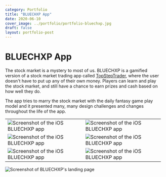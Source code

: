 ```yaml
---
category: Portfolio
title: "BLUECHXP App"
date: 2020-06-10
cover_image: ../portfolio/portfolio-bluechxp.jpg
draft: false
layout: portfolio-post
---
```


# BLUECHXP App

The stock market is a mystery to most of us. BLUECHXP is a gamified version of a stock market trading app called [TopStepTrader](https://www.topstep.com), where the user doesn't have to put up any of their own money. Players can learn and play the stock market, and still have a chance to earn prizes and cash based on how well they do.

The app tries to marry the stock market with the daily fantasy game play model and it presented many, many design challenges and changes throughout the life of the app.

|  |  |
| ----------- | ----------- |
| ![Screenshot of the iOS BLUECHXP app](../portfolio/portfolio-bluechxp-ios1.jpg) | ![Screenshot of the iOS BLUECHXP app](../portfolio/portfolio-bluechxp-ios2.png) |
| ![Screenshot of the iOS BLUECHXP app](../portfolio/portfolio-bluechxp-ios3.png) | ![Screenshot of the iOS BLUECHXP app](../portfolio/portfolio-bluechxp-ios4.png) |
| ![Screenshot of the iOS BLUECHXP app](../portfolio/portfolio-bluechxp-ios5.png) | ![Screenshot of the iOS BLUECHXP app](../portfolio/portfolio-bluechxp-ios6.png) |

![Screenshot of BLUECHXP's landing page](../portfolio/portfolio-bluechxp-web1.jpg)

